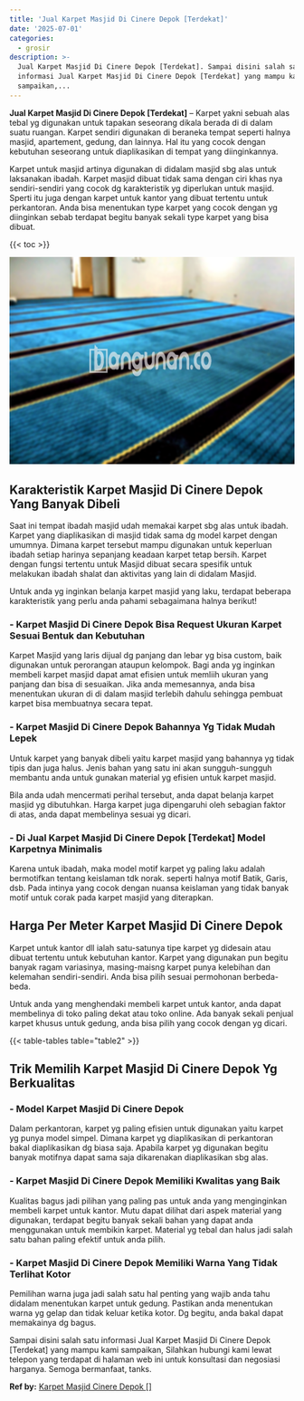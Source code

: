 ```yaml
---
title: 'Jual Karpet Masjid Di Cinere Depok [Terdekat]'
date: '2025-07-01'
categories:
  - grosir
description: >-
  Jual Karpet Masjid Di Cinere Depok [Terdekat]. Sampai disini salah satu
  informasi Jual Karpet Masjid Di Cinere Depok [Terdekat] yang mampu kami
  sampaikan,...
---
```


**Jual Karpet Masjid Di Cinere Depok \[Terdekat\]** – Karpet yakni sebuah alas tebal yg digunakan untuk tapakan seseorang dikala berada di di dalam suatu ruangan. Karpet sendiri digunakan di beraneka tempat seperti halnya masjid, apartement, gedung, dan lainnya. Hal itu yang cocok dengan kebutuhan seseorang untuk diaplikasikan di tempat yang diinginkannya.

Karpet untuk masjid artinya digunakan di didalam masjid sbg alas untuk laksanakan ibadah. Karpet masjid dibuat tidak sama dengan ciri khas nya sendiri-sendiri yang cocok dg karakteristik yg diperlukan untuk masjid. Sperti itu juga dengan karpet untuk kantor yang dibuat tertentu untuk perkantoran. Anda bisa menentukan type karpet yang cocok dengan yg diinginkan sebab terdapat begitu banyak sekali type karpet yang bisa dibuat.

{{< toc >}}

![Jual Karpet Masjid Di Cinere Depok [Terdekat]](/images/grosir-karpet-murah-24.png)

## Karakteristik Karpet Masjid Di Cinere Depok Yang Banyak Dibeli

Saat ini tempat ibadah masjid udah memakai karpet sbg alas untuk ibadah. Karpet yang diaplikasikan di masjid tidak sama dg model karpet dengan umumnya. Dimana karpet tersebut mampu digunakan untuk keperluan ibadah setiap harinya sepanjang keadaan karpet tetap bersih. Karpet dengan fungsi tertentu untuk Masjid dibuat secara spesifik untuk melakukan ibadah shalat dan aktivitas yang lain di didalam Masjid.

Untuk anda yg inginkan belanja karpet masjid yang laku, terdapat beberapa karakteristik yang perlu anda pahami sebagaimana halnya berikut!

### \- Karpet Masjid Di Cinere Depok Bisa Request Ukuran Karpet Sesuai Bentuk dan Kebutuhan

Karpet Masjid yang laris dijual dg panjang dan lebar yg bisa custom, baik digunakan untuk perorangan ataupun kelompok. Bagi anda yg inginkan membeli karpet masjid dapat amat efisien untuk memliih ukuran yang panjang dan bisa di sesuaikan. Jika anda memesannya, anda bisa menentukan ukuran di di dalam masjid terlebih dahulu sehingga pembuat karpet bisa membuatnya secara tepat.

### \- Karpet Masjid Di Cinere Depok Bahannya Yg Tidak Mudah Lepek

Untuk karpet yang banyak dibeli yaitu karpet masjid yang bahannya yg tidak tipis dan juga halus. Jenis bahan yang satu ini akan sungguh-sungguh membantu anda untuk gunakan material yg efisien untuk karpet masjid.

Bila anda udah mencermati perihal tersebut, anda dapat belanja karpet masjid yg dibutuhkan. Harga karpet juga dipengaruhi oleh sebagian faktor di atas, anda dapat membelinya sesuai yg dicari.

### \- Di Jual Karpet Masjid Di Cinere Depok \[Terdekat\] Model Karpetnya Minimalis

Karena untuk ibadah, maka model motif karpet yg paling laku adalah bermotifkan tentang keislaman tdk norak. seperti halnya motif Batik, Garis, dsb. Pada intinya yang cocok dengan nuansa keislaman yang tidak banyak motif untuk corak pada karpet masjid yang diterapkan.

## Harga Per Meter Karpet Masjid Di Cinere Depok

Karpet untuk kantor dll ialah satu-satunya tipe karpet yg didesain atau dibuat tertentu untuk kebutuhan kantor. Karpet yang digunakan pun begitu banyak ragam variasinya, masing-maisng karpet punya kelebihan dan kelemahan sendiri-sendiri. Anda bisa pilih sesuai permohonan berbeda-beda.

Untuk anda yang menghendaki membeli karpet untuk kantor, anda dapat membelinya di toko paling dekat atau toko online. Ada banyak sekali penjual karpet khusus untuk gedung, anda bisa pilih yang cocok dengan yg dicari.

{{< table-tables table="table2" >}}

## Trik Memilih Karpet Masjid Di Cinere Depok Yg Berkualitas

### \- Model Karpet Masjid Di Cinere Depok

Dalam perkantoran, karpet yg paling efisien untuk digunakan yaitu karpet yg punya model simpel. Dimana karpet yg diaplikasikan di perkantoran bakal diaplikasikan dg biasa saja. Apabila karpet yg digunakan begitu banyak motifnya dapat sama saja dikarenakan diaplikasikan sbg alas.

### \- Karpet Masjid Di Cinere Depok Memiliki Kwalitas yang Baik

Kualitas bagus jadi pilihan yang paling pas untuk anda yang menginginkan membeli karpet untuk kantor. Mutu dapat dilihat dari aspek material yang digunakan, terdapat begitu banyak sekali bahan yang dapat anda menggunakan untuk membikin karpet. Material yg tebal dan halus jadi salah satu bahan paling efektif untuk anda pilih.

### \- Karpet Masjid Di Cinere Depok Memiliki Warna Yang Tidak Terlihat Kotor

Pemilihan warna juga jadi salah satu hal penting yang wajib anda tahu didalam menentukan karpet untuk gedung. Pastikan anda menentukan warna yg gelap dan tidak keluar ketika kotor. Dg begitu, anda bakal dapat memakainya dg bagus.

Sampai disini salah satu informasi Jual Karpet Masjid Di Cinere Depok \[Terdekat\] yang mampu kami sampaikan, Silahkan hubungi kami lewat telepon yang terdapat di halaman web ini untuk konsultasi dan negosiasi harganya. Semoga bermanfaat, tanks.

**Ref by:**  [Karpet Masjid Cinere Depok []](https://id.wikipedia.org/wiki/Karpet)
